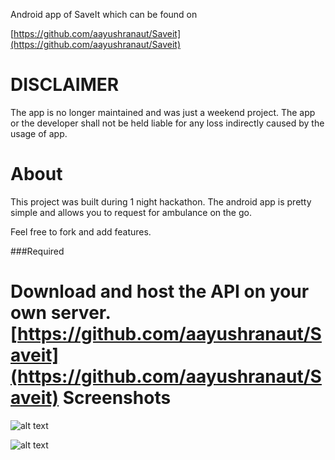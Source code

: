 Android app of SaveIt which can be found on 

[https://github.com/aayushranaut/Saveit](https://github.com/aayushranaut/Saveit)

DISCLAIMER
==========
The app is no longer maintained and was just a weekend project. The app or the developer shall not be held liable for any loss indirectly caused by the usage of app.


About
=====
This project was built during 1 night hackathon. The android app is pretty simple and allows you to request for ambulance on the go.

Feel free to fork and add features.

###Required

Download and host the API on your own server. [https://github.com/aayushranaut/Saveit](https://github.com/aayushranaut/Saveit)
Screenshots
===========
![alt text](https://github.com/aayushranaut/saveit-android/blob/master/screenshots/screenshot1.png, "Current Location SaveIt Android")

![alt text](https://github.com/aayushranaut/saveit-android/blob/master/screenshots/screenshot2.png, "Call an ambulance SaveIt Android")
